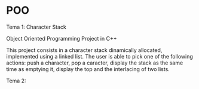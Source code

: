 # POO

Tema 1: Character Stack

Object Oriented Programming Project in C++

This project consists in a character stack dinamically allocated, implemented using a linked list. The user is able to pick one of the following actions: push a character, 
pop a caracter, display the stack as the same time as emptying it, display the top and the interlacing of two lists.

Tema 2:
